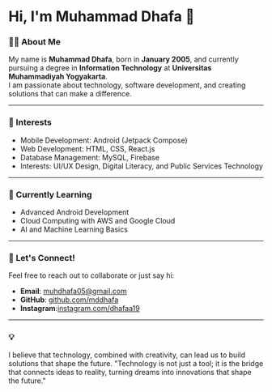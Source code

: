 # Hi, I'm Muhammad Dhafa 👋

### 👨‍💻 About Me
My name is **Muhammad Dhafa**, born in **January 2005**, and currently pursuing a degree in **Information Technology** at **Universitas Muhammadiyah Yogyakarta**.  
I am passionate about technology, software development, and creating solutions that can make a difference.

---

### 🔧 Interests
- Mobile Development: Android (Jetpack Compose)
- Web Development: HTML, CSS, React.js
- Database Management: MySQL, Firebase
- Interests: UI/UX Design, Digital Literacy, and Public Services Technology

---

### 🌱 Currently Learning
- Advanced Android Development
- Cloud Computing with AWS and Google Cloud
- AI and Machine Learning Basics

---

### 🤝 Let's Connect!
Feel free to reach out to collaborate or just say hi:
- **Email**: [muhdhafa05@gmail.com](muhdhafa05@gmail.com)
- **GitHub**: [github.com/mddhafa](https://github.com/mddhafa)
- **Instagram**:[instagram.com/dhafaa19](https://www.instagram.com/dhafaa19/)

---

### 💡
I believe that technology, combined with creativity, can lead us to build solutions that shape the future.
"Technology is not just a tool; it is the bridge that connects ideas to reality, turning dreams into innovations that shape the future."
